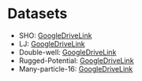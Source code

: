 # Datasets
* SHO: [GoogleDriveLink](https://drive.google.com/drive/folders/1jRhXv6ttz_NbNW77O3o5OVdnv_j1ATEw?usp=sharing)
* LJ: [GoogleDriveLink](https://drive.google.com/drive/folders/1Ed3bT0COMTF4zEflkFI_VvduIxvRXbIH?usp=sharing)
* Double-well: [GoogleDriveLink](https://drive.google.com/drive/folders/1p8SQt39Arr0L7exSJNy4dgmUMOR9n401?usp=sharing)
* Rugged-Potential: [GoogleDriveLink](https://drive.google.com/drive/folders/1r4KmuBTvG0b__09zOgMPfQ37j-ppjWNI?usp=sharing)
* Many-particle-16: [GoogleDriveLink](https://drive.google.com/file/d/1BXkdwF2DDDWdZteapK7pOWO5pxo7Db8x/view?usp=sharing)


